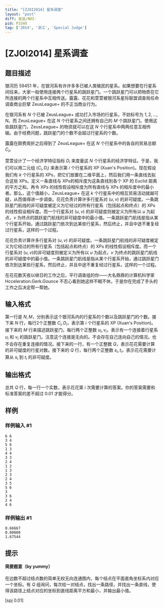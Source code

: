 ```yaml
---
title: "[ZJOI2014] 星系调查"
layout: "post"
diff: 省选/NOI-
pid: P3340
tag: ['2014', '浙江', 'Special Judge']
---
```

# [ZJOI2014] 星系调查
## 题目描述

银河历 $59451$ 年，在银河系有许许多多已被人类殖民的星系。如果想要在行星系间往来，大家一般使用连接两个行星系的跳跃星门。一个跳跃星门可以把物质在它所连接的两个行星系中互相传送。露露、花花和萱萱被银河系星际联盟调查局任命调查商业巨擘 ZeusLeague+ 的不正当商业行为。

在银河系有 $N$ 个已被 ZeusLeague+ 成功打入市场的行星系，不妨标号为 $1,2,...,N$。而 ZeusLeague+ 在这 $N$ 个行星系之间还拥有自己的 $M$ 个跳跃星门。使用这些跳跃星门，ZeusLeague+ 的物资就可以在这 $N$ 个行星系中两两任意互相传输。由于经费问题，跳跃星门的个数不会超过行星系的个数。

露露在颇费周折之后得到了 ZeusLeague+ 在这 $N$ 个行星系中的各自的贸易总额 $C_i$。

萱萱设计了一个经济学特征指标 $D_i$ 来度量这 $N$ 个行星系的经济学特征。于是，我们可以用二元组 $(C_i,D_i)$ 来表示第 $i$ 个行星系的 XP (Xuan's Position)。现在假设我们有 $k$ 个行星系的 XPs，把它们放置在二维平面上，然后我们用一条直线去拟合这些 XPs。定义一条直线与 XPs的相斥度为这条直线到各个 XP 的 Euclid 距离的平方之和。再令 XPs 的线性假设相斥度为所有直线与 XPs 的相斥度中的最小者。那么，这个值越小，ZeusLeague+ 在这 $k$ 个行星系中的相互贸易活动就越可疑，从而值得进一步调查。花花负责计算许多行星系对 $(u,v)$ 的非可疑度。一条跳跃星门航线的非可疑度被定义为它经过的所有行星系（包括起点和终点）的 XPs 的线性假设相斥度。而一个行星系对 $(u,v)$ 的非可疑度则被定义为所有以 $u$ 为起点，$v$ 为终点的跳跃星门航线的非可疑度中的最小值。一条跳跃星门航线是指从某个行星系开始，通过跳跃星门依次到达某些行星系，然后终止，并且中途不重复经过行星系，这样的一个过程。

花花负责计算许多行星系对 $(u,v)$ 的非可疑度。一条跳跃星门航线的非可疑度被定义为它经过的所有行星系（包括起点和终点）的 XPs 的线性假设相斥度。而一个行星系对 $(u,v)$的非可疑度则被定义为所有以 $u$ 为起点，$v$ 为终点的跳跃星门航线的非可疑度中的最小值。一条跳跃星门航线是指从某个行星系开始，通过跳跃星门依次到达某些行星系，然后终止，并且中途不重复经过行星系，这样的一个过程。

在花花数天夜以继日的工作之后，平行调查组的你——大名鼎鼎的计算机科学家 Hcceleration.Gerk.Gounce 不忍心看到她这样不眠不休，于是你在完成了手头的工作之后决定帮一帮她。

## 输入格式

第一行是 $N,M$，分别表示这个银河系内的行星系的个数以及跳跃星门的个数。接下来 $N$ 行，每行2个正整数 $C_i,D_i$，表示第 $i$ 个行星系的 XP (Xuan's Position)。接下来的 $M$ 行来描述跳跃星门，每行两个正整数 $u_i,v_i$，表示有一个连接着行星系 $u_i$ 和 $v_i$ 的跳跃星门。注意这个连接是无向的。不会存在自己连向自己的情况。也不会存在重复连接的情况。接下来的一行，有一个正整数 $Q$，表示花花需要计算的非可疑度的行星对数。接下来的 $Q$ 行，每行两个正整数 $s_i,t_i$，表示花花需要计算从 $s_i$ 到 $t_i$ 的非可疑度。

## 输出格式

总共 $Q$ 行，每一行一个实数，表示花花第 $i$ 次需要计算的答案。你的答案需要和标准答案的差不超过 $0.01$ 才能得分。
## 样例

### 样例输入 #1
```
6 6
3 4
5 6
1 3
4 4
3 3
2 4
1 2
1 3
2 3
2 4
3 5
5 6
3
3 6
2 4
4 6
```
### 样例输出 #1
```
0.66667 
0.00000 
1.67544
```
## 提示

#### 简要题意（by yummy）

在边数不超过结点数的简单无权无向连通图内，每个结点在平面直角坐标系内对应一个坐标。有 $Q$ 组询问，每次给一对结点，找出一条路径，并找出一条直线，使得该路径上结点对应的坐标到直线距离平方和最小，并输出最小值。

[spj 0.01]

